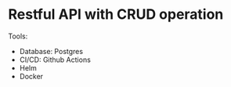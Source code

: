 # Restful API with CRUD operation
Tools:
- Database: Postgres
- CI/CD: Github Actions
- Helm
- Docker
